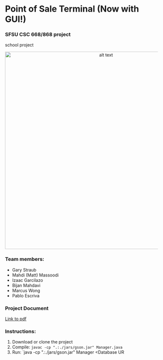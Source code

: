 # Point of Sale Terminal (Now with GUI!)
### SFSU CSC 668/868 project

school project

<p align="center">
<img src="https://github.com/pabloegpf1/Point-of-Sale-Terminal/blob/master/docs/UI.png?raw" alt="alt text" width="650">
<p>
  
### Team members:
* Gary Straub
* Mahdi (Matt) Massoodi
* Izaac Garcilazo
* Bijan Mahdavi
* Marcus Wong
* Pablo Escriva

### Project Document
[Link to pdf](https://github.com/GandalfGrey123/java-post-terminal/blob/master/docs/CSC%20668%20HW2%20POST%20GUI.pdf)


### Instructions:
1. Download or clone the project
2. Compile: `javac -cp ".:./jars/gson.jar" Manager.java`
3. Run: `java -cp ".:./jars/gson.jar" Manager <Database UR
